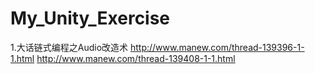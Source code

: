 # My_Unity_Exercise
1.大话链式编程之Audio改造术 
  http://www.manew.com/thread-139396-1-1.html 
  http://www.manew.com/thread-139408-1-1.html
